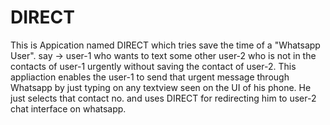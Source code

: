 # DIRECT

This is Appication named DIRECT which tries save the time of a "Whatsapp User".
 say -> 
user-1 who wants to text some other user-2 who is not in the contacts of user-1 urgently without saving the contact of user-2.
This appliaction enables the user-1 to send that urgent message through Whatsapp by just typing on any textview seen on the UI of his phone.
He just selects that contact no. and uses DIRECT for redirecting him to user-2 chat interface on whatsapp.
